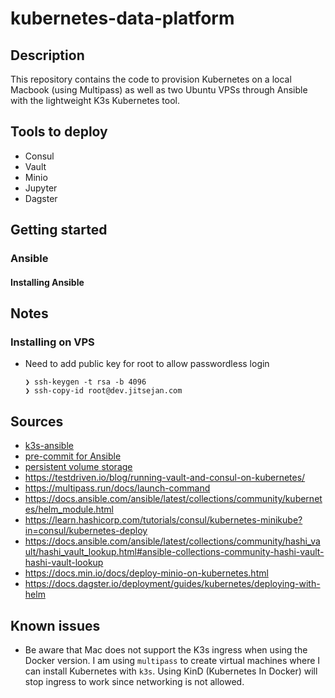# kubernetes-data-platform

## Description

This repository contains the code to provision Kubernetes on a local Macbook (using Multipass) as well as two Ubuntu VPSs through Ansible with the lightweight K3s Kubernetes tool.

## Tools to deploy

- Consul
- Vault
- Minio
- Jupyter
- Dagster

## Getting started

### Ansible

#### Installing Ansible

## Notes

### Installing on VPS

- Need to add public key for root to allow passwordless login
    ```
    ❯ ssh-keygen -t rsa -b 4096
    ❯ ssh-copy-id root@dev.jitsejan.com
    ```
    
## Sources

- [k3s-ansible](https://github.com/k3s-io/k3s-ansible)
- [pre-commit for Ansible](https://ansible-lint.readthedocs.io/en/latest/configuring.html)
- [persistent volume storage](https://kubernetes.io/docs/tasks/configure-pod-container/configure-persistent-volume-storage/)
- https://testdriven.io/blog/running-vault-and-consul-on-kubernetes/
- https://multipass.run/docs/launch-command
- https://docs.ansible.com/ansible/latest/collections/community/kubernetes/helm_module.html
- https://learn.hashicorp.com/tutorials/consul/kubernetes-minikube?in=consul/kubernetes-deploy
- https://docs.ansible.com/ansible/latest/collections/community/hashi_vault/hashi_vault_lookup.html#ansible-collections-community-hashi-vault-hashi-vault-lookup
- https://docs.min.io/docs/deploy-minio-on-kubernetes.html
- https://docs.dagster.io/deployment/guides/kubernetes/deploying-with-helm


## Known issues

- Be aware that Mac does not support the K3s ingress when using the Docker version. I am using `multipass` to create virtual machines where I can install Kubernetes with `k3s`. Using KinD (Kubernetes In Docker) will stop ingress to work since networking is not allowed.